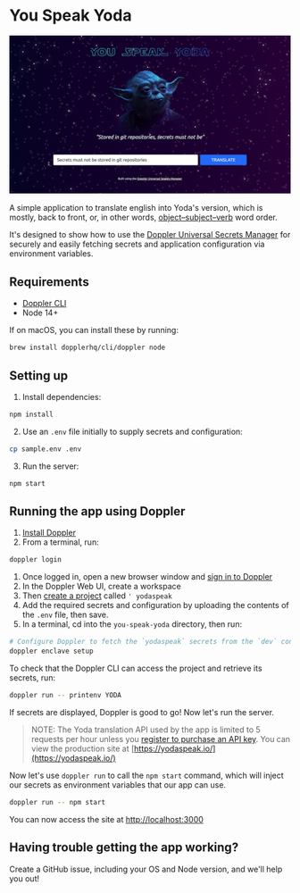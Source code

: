 # You Speak Yoda

[![](./src/public/img/screenshot.jpg)](https://yodaspeak.io/)

A simple application to translate english into Yoda's version, which is mostly, back to front, or, in other words, [object–subject–verb](https://en.wikipedia.org/wiki/Object%E2%80%93subject%E2%80%93verb) word order.

It's designed to show how to use the [Doppler Universal Secrets Manager](https://doppler.com/) for securely and easily fetching secrets and application configuration via environment variables.

## Requirements

-   [Doppler CLI](https://docs.doppler.com/docs/enclave-installation)
-   Node 14+

If on macOS, you can install these by running:

```sh
brew install dopplerhq/cli/doppler node
```

## Setting up

1. Install dependencies:

```sh
npm install
```

2. Use an `.env` file initially to supply secrets and configuration:

```sh
cp sample.env .env
```

3. Run the server:

```sh
npm start
```

## Running the app using Doppler

1. [Install Doppler](https://docs.doppler.com/docs/enclave-installation)
1. From a terminal, run:

```sh
doppler login
```

1. Once logged in, open a new browser window and [sign in to Doppler](https://dashboard.doppler.com/)
1. In the Doppler Web UI, create a workspace
1. Then [create a project](https://docs.doppler.com/docs/enclave-project-setup) called `' yodaspeak`
1. Add the required secrets and configuration by uploading the contents of the `.env` file, then save.
1. In a terminal, cd into the `you-speak-yoda` directory, then run:

```sh
# Configure Doppler to fetch the `yodaspeak` secrets from the `dev` config
doppler enclave setup
```

To check that the Doppler CLI can access the project and retrieve its secrets, run:

```sh
doppler run -- printenv YODA
```

If secrets are displayed, Doppler is good to go! Now let's run the server.

> NOTE: The Yoda translation API used by the app is limited to 5 requests per hour unless you [register to purchase an API key](https://funtranslations.com/register). You can view the production site at [https://yodaspeak.io/](https://yodaspeak.io/)

Now let's use `doppler run` to call the `npm start` command, which will inject our secrets as environment variables that our app can use.

```sh
doppler run -- npm start
```

You can now access the site at [http://localhost:3000](http://localhost:3000)

## Having trouble getting the app working?

Create a GitHub issue, including your OS and Node version, and we'll help you out!
